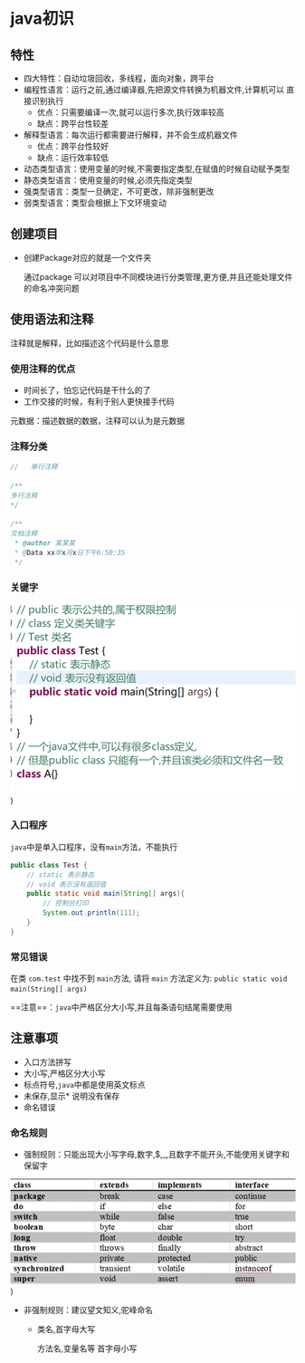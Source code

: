 # java初识

## 特性

* 四大特性：自动垃圾回收，多线程，面向对象，跨平台
* 编程性语言：运行之前,通过编译器,先把源文件转换为机器文件,计算机可以 直接识别执行
  * 优点：只需要编译一次,就可以运行多次,执行效率较高
  * 缺点：跨平台性较差
* 解释型语言：每次运行都需要进行解释，并不会生成机器文件
  * 优点：跨平台性较好
  * 缺点：运行效率较低
* 动态类型语言：使用变量的时候,不需要指定类型,在赋值的时候自动赋予类型
* 静态类型语言：使用变量的时候,必须先指定类型
* 强类型语言：类型一旦确定，不可更改，除非强制更改
* 弱类型语言：类型会根据上下文环境变动

## 创建项目

* 创建Package对应的就是一个文件夹

  通过package 可以对项目中不同模块进行分类管理,更方便,并且还能处理文件的命名冲突问题

## 使用语法和注释

注释就是解释，比如描述这个代码是什么意思

### 使用注释的优点

* 时间长了，怕忘记代码是干什么的了
* 工作交接的时候，有利于别人更快接手代码

元数据：描述数据的数据，注释可以认为是元数据

### 注释分类

```java
//   单行注释

/**
多行注释
*/

/**
文档注释
 * @author 某某某
 * @Data xx年x月x日下午6:50:35
 */
```

### 关键字

![img](https://raw.githubusercontent.com/jvshui/java----/main/image/关键字.png))

### 入口程序

`java`中是单入口程序，没有`main`方法，不能执行

```java
public class Test {
    // static 表示静态
    // void 表示没有返回值
	public static void main(String[] args){
        // 控制台打印
		System.out.println(111);
	}
}
```

### 常见错误

 在类 `com.test` 中找不到 `main`方法, 请将 `main` 方法定义为:
   `public static void main(String[] args)`

==注意==：`java`中严格区分大小写,并且每条语句结尾需要使用

## 注意事项

* 入口方法拼写
* 大小写,严格区分大小写
* 标点符号,`java`中都是使用英文标点
* 未保存,显示* 说明没有保存
* 命名错误

### 命名规则

* 强制规则：只能出现大小写字母,数字,$,_,且数字不能开头,不能使用关键字和保留字

![img](https://raw.githubusercontent.com/jvshui/java----/main/image/命名规则.png))

* 非强制规则：建议望文知义,驼峰命名

  * 类名,首字母大写

    方法名,变量名等 首字母小写